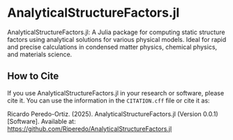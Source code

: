# AnalyticalStructureFactors.jl
AnalyticalStructureFactors.jl: A Julia package for computing static structure factors using analytical solutions for various physical models. Ideal for rapid and precise calculations in condensed matter physics, chemical physics, and materials science.


## How to Cite

If you use AnalyticalStructureFactors.jl in your research or software, please cite it.
You can use the information in the `CITATION.cff` file or cite it as:

Ricardo Peredo-Ortiz. (2025). AnalyticalStructureFactors.jl (Version 0.0.1) [Software]. Available at: https://github.com/Riperedo/AnalyticalStructureFactors.jl
